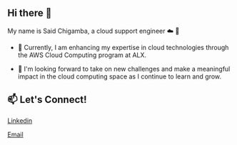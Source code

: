 ## Hi there 👋
My name is Said Chigamba, a cloud support engineer ☁️ 🚀

- 🔭 Currently, I am enhancing my expertise in cloud technologies through the AWS Cloud Computing program at ALX.

- 🌱 I'm looking forward to take on new challenges and make a meaningful impact in the cloud computing space as I continue to learn and grow.


## 📫 Let's Connect!
[Linkedin](https://www.linkedin.com/in/said-hamisi/)

[Email](mailto:finidisaid@gmail.com)
<!--
**Finidi47/Finidi47** is a ✨ _special_ ✨ repository because its `README.md` (this file) appears on your GitHub profile.

Here are some ideas to get you started:

- 🔭 I’m currently working on ...
- 🌱 I’m currently learning ...
- 👯 I’m looking to collaborate on ...
- 🤔 I’m looking for help with ...
- 💬 Ask me about ...
- 📫 How to reach me: ...
- 😄 Pronouns: ...
- ⚡ Fun fact: ...
-->
